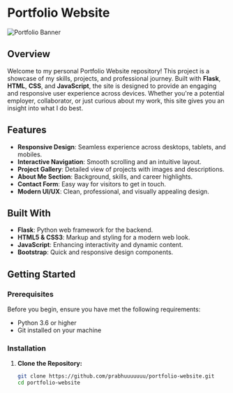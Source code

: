# Portfolio Website

![Portfolio Banner](path/to/your/banner-image.png)

## Overview

Welcome to my personal Portfolio Website repository! This project is a showcase of my skills, projects, and professional journey. Built with **Flask**, **HTML**, **CSS**, and **JavaScript**, the site is designed to provide an engaging and responsive user experience across devices. Whether you're a potential employer, collaborator, or just curious about my work, this site gives you an insight into what I do best.

## Features

- **Responsive Design**: Seamless experience across desktops, tablets, and mobiles.
- **Interactive Navigation**: Smooth scrolling and an intuitive layout.
- **Project Gallery**: Detailed view of projects with images and descriptions.
- **About Me Section**: Background, skills, and career highlights.
- **Contact Form**: Easy way for visitors to get in touch.
- **Modern UI/UX**: Clean, professional, and visually appealing design.

## Built With

- **Flask**: Python web framework for the backend.
- **HTML5 & CSS3**: Markup and styling for a modern web look.
- **JavaScript**: Enhancing interactivity and dynamic content.
- **Bootstrap**: Quick and responsive design components.

## Getting Started

### Prerequisites

Before you begin, ensure you have met the following requirements:
- Python 3.6 or higher
- Git installed on your machine

### Installation

1. **Clone the Repository:**
   ```bash
   git clone https://github.com/prabhuuuuuuu/portfolio-website.git
   cd portfolio-website
